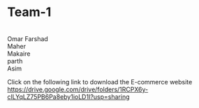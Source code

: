 # Team-1
<BR>Omar Farshad<BR>
Maher<BR>
Makaire<BR>
parth<BR>
Asim<BR>

Click on the following link to download the E-commerce website
https://drive.google.com/drive/folders/1RCPX6y-clLYqLZ75PB6Pa8eby1ioLD1I?usp=sharing
